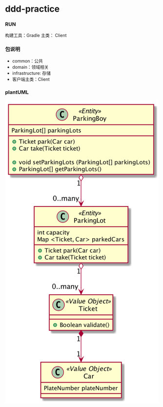 # ddd-practice

### RUN
构建工具：Gradle
主类： Client

### 包说明
- common：公共
- domain：领域相关
- infrastructure: 存储
- 客户端主类：Client

### plantUML
![ParkingLotsManagement](src/main/resources/plantuml/ParkingLotsManagement.png)

